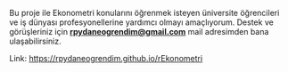 Bu proje ile Ekonometri konularını öğrenmek isteyen üniversite öğrencileri ve iş dünyası profesyonellerine yardımcı olmayı amaçlıyorum. Destek ve görüşleriniz için <b><u>rpydaneogrendim@gmail.com</u></b> mail adresimden bana ulaşabilirsiniz.

Link: https://rpydaneogrendim.github.io/rEkonometri
